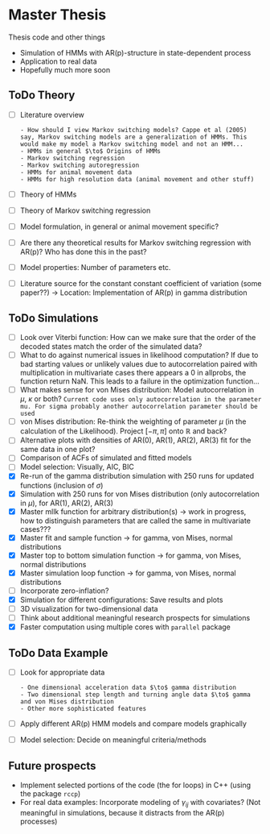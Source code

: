 # Master Thesis
Thesis code and other things

- Simulation of HMMs with AR(p)-structure in state-dependent process
- Application to real data
- Hopefully much more soon


## ToDo Theory
- [ ] Literature overview

      - How should I view Markov switching models? Cappe et al (2005) say, Markov switching models are a generalization of HMMs. This would make my model a Markov switching model and not an HMM...
      - HMMs in general $\to$ Origins of HMMs
      - Markov switching regression 
      - Markov switching autoregression
      - HMMs for animal movement data
      - HMMs for high resolution data (animal movement and other stuff)
- [ ] Theory of HMMs
- [ ] Theory of Markov switching regression
- [ ] Model formulation, in general or animal movement specific?
- [ ] Are there any theoretical results for Markov switching regression with AR(p)? Who has done this in the past?
- [ ] Model properties: Number of parameters etc.
- [ ] Literature source for the constant constant coefficient of variation (some paper??) $\to$ Location: Implementation of AR(p) in gamma distribution

## ToDo Simulations
- [ ] Look over Viterbi function: How can we make sure that the order of the decoded states match the order of the simulated data? 
- [ ] What to do against numerical issues in likelihood computation? If due to bad starting values or unlikely values due to autocorrelation paired with multiplication in multivariate cases there appears a 0 in allprobs, the function return NaN. This leads to a failure in the optimization function...
- [ ] What makes sense for von Mises distribution: Model autocorrelation in $\mu$, $\kappa$ or both?
      ```
      Current code uses only autocorrelation in the parameter mu. For sigma probably another autocorrelation parameter should be used
      ```
- [ ] von Mises distribution: Re-think the weighting of parameter $\mu$ (in the calculation of the Likelihood). Project $[-\pi,\pi]$ onto $\mathbb{R}$ and back?
- [ ] Alternative plots with densities of AR(0), AR(1), AR(2), AR(3) fit for the same data in one plot?
- [ ] Comparison of ACFs of simulated and fitted models
- [ ] Model selection: Visually, AIC, BIC
- [x] Re-run of the gamma distribution simulation with 250 runs for updated functions (inclusion of $\sigma$)
- [x] Simulation with 250 runs for von Mises distribution (only autocorrelation in $\mu$), for AR(1), AR(2), AR(3)
- [x] Master mllk function for arbitrary distribution(s) $\to$ work in progress, how to distinguish parameters that are called the same in multivariate cases???
- [x] Master fit and sample function $\to$ for gamma, von Mises, normal distributions
- [x] Master top to bottom simulation function $\to$ for gamma, von Mises, normal distributions
- [x] Master simulation loop function $\to$ for gamma, von Mises, normal distributions
- [ ] Incorporate zero-inflation?
- [x] Simulation for different configurations: Save results and plots
- [ ] 3D visualization for two-dimensional data
- [ ] Think about additional meaningful research prospects for simulations
- [x] Faster computation using multiple cores with ```parallel``` package

## ToDo Data Example
- [ ] Look for appropriate data

      - One dimensional acceleration data $\to$ gamma distribution
      - Two dimensional step length and turning angle data $\to$ gamma and von Mises distribution
      - Other more sophisticated features
- [ ] Apply different AR(p) HMM models and compare models graphically
- [ ] Model selection: Decide on meaningful criteria/methods


## Future prospects

- Implement selected portions of the code (the for loops) in C++ (using the package ```rccp```)
- For real data examples: Incorporate modeling of $\gamma_{ij}$ with covariates? (Not meaningful in simulations, because it distracts from the AR(p) processes)
